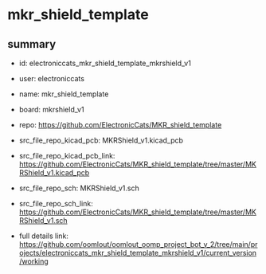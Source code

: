 # mkr_shield_template
 
## summary 
* id: electroniccats_mkr_shield_template_mkrshield_v1
* user: electroniccats
* name: mkr_shield_template
* board: mkrshield_v1
* repo: https://github.com/ElectronicCats/MKR_shield_template
* src_file_repo_kicad_pcb: MKRShield_v1.kicad_pcb
* src_file_repo_kicad_pcb_link: https://github.com/ElectronicCats/MKR_shield_template/tree/master/MKRShield_v1.kicad_pcb


* src_file_repo_sch: MKRShield_v1.sch
* src_file_repo_sch_link: https://github.com/ElectronicCats/MKR_shield_template/tree/master/MKRShield_v1.sch
* full details link: https://github.com/oomlout/oomlout_oomp_project_bot_v_2/tree/main/projects/electroniccats_mkr_shield_template_mkrshield_v1/current_version/working  






